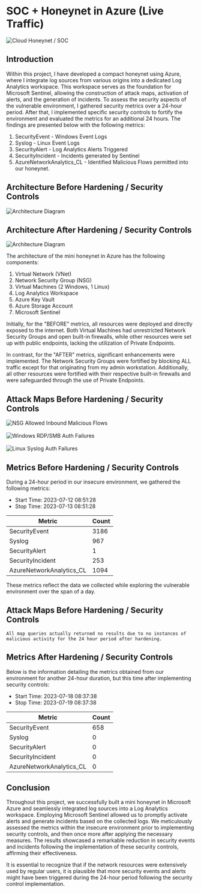 # SOC + Honeynet in Azure (Live Traffic)
![Cloud Honeynet / SOC](https://i.imgur.com/6zgfR5R.png)

## Introduction

Within this project, I have developed a compact honeynet using Azure, where I integrate log sources from various origins into a dedicated Log Analytics workspace. This workspace serves as the foundation for Microsoft Sentinel, allowing the construction of attack maps, activation of alerts, and the generation of incidents. To assess the security aspects of the vulnerable environment, I gathered security metrics over a 24-hour period. After that, I implemented specific security controls to fortify the environment and evaluated the metrics for an additional 24 hours. The findings are presented below with the following metrics:

1. SecurityEvent - Windows Event Logs
2. Syslog - Linux Event Logs
3. SecurityAlert - Log Analytics Alerts Triggered
4. SecurityIncident - Incidents generated by Sentinel
5. AzureNetworkAnalytics_CL - Identified Malicious Flows permitted into our honeynet.

## Architecture Before Hardening / Security Controls
![Architecture Diagram](https://i.imgur.com/j9rsRIH.png)

## Architecture After Hardening / Security Controls
![Architecture Diagram](https://i.imgur.com/iMhHSHA.png)

The architecture of the mini honeynet in Azure has the following components:

1. Virtual Network (VNet)
2. Network Security Group (NSG)
3. Virtual Machines (2 Windows, 1 Linux)
4. Log Analytics Workspace
5. Azure Key Vault
6. Azure Storage Account
7. Microsoft Sentinel

Initially, for the "BEFORE" metrics, all resources were deployed and directly exposed to the internet. Both Virtual Machines had unrestricted Network Security Groups and open built-in firewalls, while other resources were set up with public endpoints, lacking the utilization of Private Endpoints.

In contrast, for the "AFTER" metrics, significant enhancements were implemented. The Network Security Groups were fortified by blocking ALL traffic except for that originating from my admin workstation. Additionally, all other resources were fortified with their respective built-in firewalls and were safeguarded through the use of Private Endpoints.

## Attack Maps Before Hardening / Security Controls
![NSG Allowed Inbound Malicious Flows](https://i.imgur.com/XjOmjl9.jpg)<br> <br>
![Windows RDP/SMB Auth Failures](https://i.imgur.com/V5r4Vst.jpg)<br> <br>
![Linux Syslog Auth Failures](https://i.imgur.com/KEMHHmO.jpg) <br>

## Metrics Before Hardening / Security Controls

During a 24-hour period in our insecure environment, we gathered the following metrics:

- Start Time: 2023-07-12 08:51:28
- Stop Time: 2023-07-13 08:51:28

| Metric                   | Count |
| ------------------------ | ----- |
| SecurityEvent            | 3186  |
| Syslog                   | 967   |
| SecurityAlert            | 1     |
| SecurityIncident         | 253   |
| AzureNetworkAnalytics_CL | 1094  |

These metrics reflect the data we collected while exploring the vulnerable environment over the span of a day.

## Attack Maps Before Hardening / Security Controls

```All map queries actually returned no results due to no instances of malicious activity for the 24 hour period after hardening.```

## Metrics After Hardening / Security Controls

Below is the information detailing the metrics obtained from our environment for another 24-hour duration, but this time after implementing security controls:

- Start Time: 2023-07-18 08:37:38
- Stop Time: 2023-07-19 08:37:38

| Metric                   | Count |
| ------------------------ | ----- |
| SecurityEvent            | 658   |
| Syslog                   | 0     |
| SecurityAlert            | 0     |
| SecurityIncident         | 0     |
| AzureNetworkAnalytics_CL | 0     |

## Conclusion

Throughout this project, we successfully built a mini honeynet in Microsoft Azure and seamlessly integrated log sources into a Log Analytics workspace. Employing Microsoft Sentinel allowed us to promptly activate alerts and generate incidents based on the collected logs. We meticulously assessed the metrics within the insecure environment prior to implementing security controls, and then once more after applying the necessary measures. The results showcased a remarkable reduction in security events and incidents following the implementation of these security controls, affirming their effectiveness.

It is essential to recognize that if the network resources were extensively used by regular users, it is plausible that more security events and alerts might have been triggered during the 24-hour period following the security control implementation.<br>
